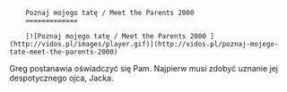 
        Poznaj mojego tatę / Meet the Parents 2000 
        =============
        
        [![Poznaj mojego tatę / Meet the Parents 2000 ](http://vidos.pl/images/player.gif)](http://vidos.pl/poznaj-mojego-tate-meet-the-parents-2000)
        
        
 Greg postanawia oświadczyć się Pam. Najpierw musi zdobyć uznanie jej despotycznego ojca, Jacka.
    